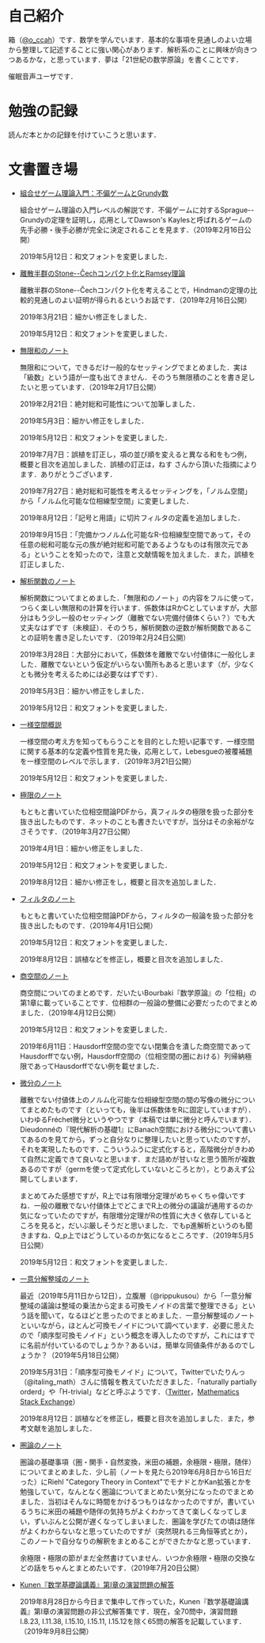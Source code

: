 # 自己紹介

箱（[@o_ccah](https://twitter.com/o_ccah/)）です．数学を学んでいます．基本的な事項を見通しのよい立場から整理して記述することに強い関心があります．解析系のことに興味が向きつつあるかな，と思っています．夢は「21世紀の数学原論」を書くことです．

催眠音声ユーザです．


# 勉強の記録

読んだ本とかの記録を付けていこうと思います．


# 文書置き場

* [組合せゲーム理論入門：不偏ゲームとGrundy数](docs/cgt-20190512.pdf)

  組合せゲーム理論の入門レベルの解説です．不偏ゲームに対するSprague--Grundyの定理を証明し，応用としてDawson's Kaylesと呼ばれるゲームの先手必勝・後手必勝が完全に決定されることを見ます．（2019年2月16日公開）

  2019年5月12日：和文フォントを変更しました．

* [離散半群のStone--Čechコンパクト化とRamsey理論](docs/hindman-20190512.pdf)

  離散半群のStone--Čechコンパクト化を考えることで，Hindmanの定理の比較的見通しのよい証明が得られるというお話です．（2019年2月16日公開）

  2019年3月21日：細かい修正をしました．

  2019年5月12日：和文フォントを変更しました．

* [無限和のノート](docs/infinite-sum-20190915.pdf)

  無限和について，できるだけ一般的なセッティングでまとめました．実は「級数」という語が一度も出てきません．そのうち無限積のことを書き足したいと思っています．（2019年2月17日公開）

  2019年2月21日：絶対総和可能性について加筆しました．

  2019年5月3日：細かい修正をしました．

  2019年5月12日：和文フォントを変更しました．

  2019年7月7日：誤植を訂正し，項の並び順を変えると異なる和をもつ例，概要と目次を追加しました．誤植の訂正は，ねす さんから頂いた指摘によります．ありがとうございます．

  2019年7月27日：絶対総和可能性を考えるセッティングを，「ノルム空間」から「ノルム化可能な位相線型空間」に変更しました．

  2019年8月12日：「記号と用語」に切片フィルタの定義を追加しました．

  2019年9月15日：「完備かつノルム化可能なR-位相線型空間であって，その任意の総和可能な元の族が絶対総和可能であるようなものは有限次元である」ということを知ったので，注意と文献情報を加えました．また，誤植を訂正しました．

* [解析関数のノート](docs/analytic-function-20190512.pdf)

  解析関数についてまとめました．「無限和のノート」の内容をフルに使って，つらく楽しい無限和の計算を行います．係数体はRかCとしていますが，大部分はもう少し一般のセッティング（離散でない完備付値体くらい？）でも大丈夫なはずです（未検証）．そのうち，解析関数の逆数が解析関数であることの証明を書き足したいです．（2019年2月24日公開）

  2019年3月28日：大部分において，係数体を離散でない付値体に一般化しました．離散でないという仮定がいらない箇所もあると思います（が，少なくとも微分を考えるためには必要なはずです）．

  2019年5月3日：細かい修正をしました．

  2019年5月12日：和文フォントを変更しました．

* [一様空間概説](docs/uniform-intro-20190512.pdf)

  一様空間の考え方を知ってもらうことを目的とした短い記事です．一様空間に関する基本的な定義や性質を見た後，応用として，Lebesgueの被覆補題を一様空間のレベルで示します．（2019年3月21日公開）

  2019年5月12日：和文フォントを変更しました．

* [極限のノート](docs/limit-20190812.pdf)

  もともと書いていた位相空間論PDFから，真フィルタの極限を扱った部分を抜き出したものです．ネットのことも書きたいですが，当分はその余裕がなさそうです．（2019年3月27日公開）

  2019年4月1日：細かい修正をしました．

  2019年5月12日：和文フォントを変更しました．

  2019年8月12日：細かい修正をし，概要と目次を追加しました．

* [フィルタのノート](docs/filter-20190812.pdf)

  もともと書いていた位相空間論PDFから，フィルタの一般論を扱った部分を抜き出したものです．（2019年4月1日公開）

  2019年5月12日：和文フォントを変更しました．

  2019年8月12日：誤植などを修正し，概要と目次を追加しました．

* [商空間のノート](docs/quotient-space-20190611.pdf)

  商空間についてのまとめです．だいたいBourbaki『数学原論』の「位相」の第1章に載っていることです．位相群の一般論の整備に必要だったのでまとめました．（2019年4月12日公開）

  2019年5月12日：和文フォントを変更しました．

  2019年6月11日：Hausdorff空間の空でない閉集合を潰した商空間であってHausdorffでない例，Hausdorff空間の（位相空間の圏における）列帰納極限であってHausdorffでない例を載せました．

* [微分のノート](docs/differentiation-20190512.pdf)

  離散でない付値体上のノルム化可能な位相線型空間の間の写像の微分についてまとめたものです（といっても，後半は係数体をRに固定していますが）．いわゆるFréchet微分というやつです（本稿では単に微分と呼んでいます）．Dieudonnéの『現代解析の基礎1』にBanach空間における微分について書いてあるのを見てから，ずっと自分なりに整理したいと思っていたのですが，それを実現したものです．こういうふうに定式化すると，高階微分がきわめて自然に定義できて良いなと思います．まだ詰めが甘いなと思う箇所が複数あるのですが（germを使って定式化していないところとか），とりあえず公開してしまいます．
  
  まとめてみた感想ですが，R上では有限増分定理がめちゃくちゃ偉いですね．一般の離散でない付値体上でどこまでR上の微分の議論が通用するのか気になっていたのですが，有限増分定理がRの性質に大きく依存しているところを見ると，だいぶ厳しそうだと思いました．でもp進解析というのも聞きますね．Q_p上ではどうしているのか気になるところです．（2019年5月5日公開）

  2019年5月12日：和文フォントを変更しました．

* [一意分解整域のノート](docs/ufd-20190812.pdf)

  最近（2019年5月11日から12日），立腹層（@rippukusou）から「一意分解整域の議論は整域の乗法から定まる可換モノイドの言葉で整理できる」という話を聞いて，なるほどと思ったのでまとめました．一意分解整域のノートといいながら，ほとんど可換モノイドについて調べています．必要に思えたので「順序型可換モノイド」という概念を導入したのですが，これにはすでに名前が付いているのでしょうか？あるいは，簡単な同値条件があるのでしょうか？（2019年5月18日公開）

  2019年5月31日：「順序型可換モノイド」について，Twitterでいたりんっ（@italing_math）さんに情報を教えていただきました．「naturally partially orderd」や「H-trivial」などと呼ぶようです．（[Twitter](https://twitter.com/italing_math/status/1130250214835490817)，[Mathematics Stack Exchange](https://math.stackexchange.com/questions/857903/is-there-a-name-for-those-commutative-monoids-in-which-the-divisibility-order-is)）

  2019年8月12日：誤植などを修正し，概要と目次を追加しました．また，参考文献を追加しました．

* [圏論のノート](docs/category-20190720.pdf)

  圏論の基礎事項（圏・関手・自然変換，米田の補題，余極限・極限，随伴）についてまとめました．少し前（ノートを見たら2019年6月8日から16日だった）にRiehl "Category Theory in Context"でモナドとかKan拡張とかを勉強していて，なんとなく圏論についてまとめたい気分になったのでまとめました．当初はそんなに時間をかけるつもりはなかったのですが，書いているうちに米田の補題や随伴の気持ちがよくわかってきて楽しくなってしまい，ずいぶんと公開が遅くなってしまいました．圏論を学びたての頃は随伴がよくわからないなと思っていたのですが（突然現れる三角恒等式とか），このノートで自分なりの解釈をまとめることができたかなと思っています．
  
  余極限・極限の節がまだ全然書けていません．いつか余極限・極限の交換などの話をちゃんとまとめたいです．（2019年7月20日公開）

* [Kunen『数学基礎論講義』第I章の演習問題の解答](docs/kunen-foundations-answer-20190908.pdf)

  2019年8月28日から今日まで集中して作っていた，Kunen『数学基礎論講義』第I章の演習問題の非公式解答集です．現在，全70問中，演習問題I.8.23, I.11.38, I.15.10, I.15.11, I.15.12を除く65問の解答を記載しています．（2019年9月8日公開）
